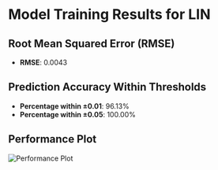 # Model Training Results for LIN

## Root Mean Squared Error (RMSE)
- **RMSE**: 0.0043

## Prediction Accuracy Within Thresholds
- **Percentage within ±0.01**: 96.13%
- **Percentage within ±0.05**: 100.00%

## Performance Plot
![Performance Plot](../imgs/LIN.png)
